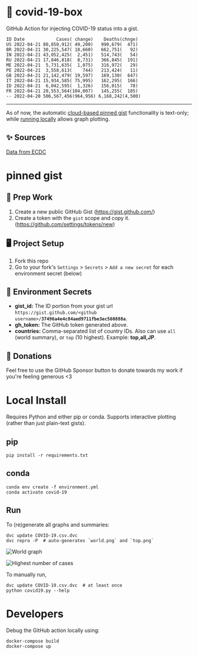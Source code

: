 # 🏥 covid-19-box

GitHub Action for injecting COVID-19 status into a gist.

```
ID Date            Cases( change)    Deaths(chnge)
US 2022-04-21 80,850,912( 49,200)   990,679(  471)
BR 2022-04-21 30,225,547( 18,660)   662,751(   92)
IN 2022-04-21 43,052,425(  2,451)   514,743(   54)
RU 2022-04-21 17,846,818(  8,731)   366,845(  191)
ME 2022-04-21  5,731,635(  1,075)   316,972(   29)
PE 2022-04-21  3,558,613(    744)   213,424(   11)
GB 2022-04-21 21,142,479( 19,597)   169,130(  647)
IT 2022-04-21 15,934,585( 75,995)   162,295(  166)
ID 2022-04-21  6,042,595(  1,326)   156,015(   78)
FR 2022-04-21 28,553,564(104,007)   145,255(  185)
-- 2022-04-20 506,567,456(964,956) 6,168,242(4,500)
```

---

As of now, the automatic [cloud-based pinned gist](#pinned-gist) functionality is text-only;
while [running locally](#local-install) allows graph plotting.

## ✨ Sources

[Data from ECDC](https://www.ecdc.europa.eu/en/publications-data/download-todays-data-geographic-distribution-covid-19-cases-worldwide)

# pinned gist

## 🎒 Prep Work
1. Create a new public GitHub Gist (https://gist.github.com/)
1. Create a token with the `gist` scope and copy it. (https://github.com/settings/tokens/new)

## 🖥 Project Setup
1. Fork this repo
1. Go to your fork's `Settings` > `Secrets` > `Add a new secret` for each environment secret (below)

## 🤫 Environment Secrets
- **gist_id:** The ID portion from your gist url `https://gist.github.com/<github username>/`**`37496a4e4c84aed9711fbe3ec560888a`**.
- **gh_token:** The GitHub token generated above.
- **countries:** Comma-separated list of country IDs. Also can use `all` (world summary), or `top` (10 highest). Example: **top,all,JP**.

## 💸 Donations

Feel free to use the GitHub Sponsor button to donate towards my work if you're feeling generous <3

# Local Install

Requires Python and either pip or conda. Supports interactive plotting (rather than just plain-text gists).

## pip

```
pip install -r requirements.txt
```

## conda

```
conda env create -f environment.yml
conda activate covid-19
```

## Run

To (re)generate all graphs and summaries:

```
dvc update COVID-19.csv.dvc
dvc repro -P  # auto-generates `world.png` and `top.png`
```

![World graph](world.png)

![Highest number of cases](top.png)

To manually run,

```
dvc update COVID-19.csv.dvc  # at least once
python covid19.py --help
```

# Developers

Debug the GitHub action locally using:

```
docker-compose build
docker-compose up
```
